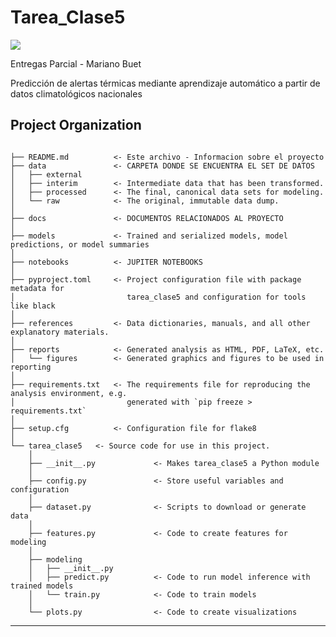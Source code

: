 # Tarea_Clase5

<a target="_blank" href="https://cookiecutter-data-science.drivendata.org/">
    <img src="https://img.shields.io/badge/CCDS-Project%20template-328F97?logo=cookiecutter" />
</a>

Entregas Parcial - Mariano Buet

Predicción de alertas térmicas mediante aprendizaje automático a partir de datos climatológicos nacionales

## Project Organization

```

├── README.md          <- Este archivo - Informacion sobre el proyecto
├── data               <- CARPETA DONDE SE ENCUENTRA EL SET DE DATOS
│   ├── external       
│   ├── interim        <- Intermediate data that has been transformed.
│   ├── processed      <- The final, canonical data sets for modeling.
│   └── raw            <- The original, immutable data dump.
│
├── docs               <- DOCUMENTOS RELACIONADOS AL PROYECTO
│
├── models             <- Trained and serialized models, model predictions, or model summaries
│
├── notebooks          <- JUPITER NOTEBOOKS
│
├── pyproject.toml     <- Project configuration file with package metadata for 
│                         tarea_clase5 and configuration for tools like black
│
├── references         <- Data dictionaries, manuals, and all other explanatory materials.
│
├── reports            <- Generated analysis as HTML, PDF, LaTeX, etc.
│   └── figures        <- Generated graphics and figures to be used in reporting
│
├── requirements.txt   <- The requirements file for reproducing the analysis environment, e.g.
│                         generated with `pip freeze > requirements.txt`
│
├── setup.cfg          <- Configuration file for flake8
│
└── tarea_clase5   <- Source code for use in this project.
    │
    ├── __init__.py             <- Makes tarea_clase5 a Python module
    │
    ├── config.py               <- Store useful variables and configuration
    │
    ├── dataset.py              <- Scripts to download or generate data
    │
    ├── features.py             <- Code to create features for modeling
    │
    ├── modeling                
    │   ├── __init__.py 
    │   ├── predict.py          <- Code to run model inference with trained models          
    │   └── train.py            <- Code to train models
    │
    └── plots.py                <- Code to create visualizations
```

--------

